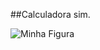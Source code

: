 ##Calculadora sim.

<img src="![](https://github.com/carlosuhlmann/calculadora/blob/master/calc.gif)" alt="Minha Figura">	


